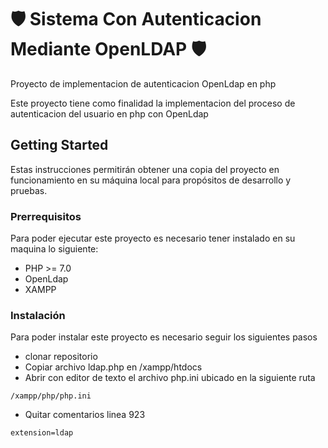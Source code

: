 # :shield: Sistema Con Autenticacion Mediante OpenLDAP :shield:

Proyecto de implementacion de autenticacion OpenLdap en php

Este proyecto tiene como finalidad la implementacion del proceso de autenticacion del usuario en php con OpenLdap

## Getting Started

Estas instrucciones permitirán obtener una copia del proyecto en funcionamiento en su máquina local para propósitos de desarrollo y pruebas.

### Prerrequisitos

Para poder ejecutar este proyecto es necesario tener instalado en su maquina lo siguiente:

* PHP >= 7.0
* OpenLdap
* XAMPP


### Instalación

Para poder instalar este proyecto es necesario seguir los siguientes pasos

* clonar repositorio
* Copiar archivo ldap.php en /xampp/htdocs
* Abrir con editor de texto el archivo php.ini ubicado en la siguiente ruta
```
/xampp/php/php.ini
```
* Quitar comentarios linea 923
```
extension=ldap
```



